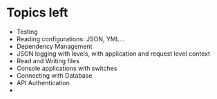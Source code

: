 # Topics left
- Testing
- Reading configurations: JSON, YML...
- Dependency Management
- JSON logging with levels, with application and request level context
- Read and Writing files
- Console applications with switches
- Connecting with Database
- API Authentication
- 